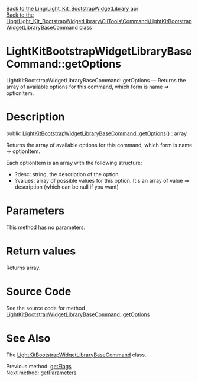 [Back to the Ling/Light_Kit_BootstrapWidgetLibrary api](https://github.com/lingtalfi/Light_Kit_BootstrapWidgetLibrary/blob/master/doc/api/Ling/Light_Kit_BootstrapWidgetLibrary.md)<br>
[Back to the Ling\Light_Kit_BootstrapWidgetLibrary\CliTools\Command\LightKitBootstrapWidgetLibraryBaseCommand class](https://github.com/lingtalfi/Light_Kit_BootstrapWidgetLibrary/blob/master/doc/api/Ling/Light_Kit_BootstrapWidgetLibrary/CliTools/Command/LightKitBootstrapWidgetLibraryBaseCommand.md)


LightKitBootstrapWidgetLibraryBaseCommand::getOptions
================



LightKitBootstrapWidgetLibraryBaseCommand::getOptions — Returns the array of available options for this command, which form is name => optionItem.




Description
================


public [LightKitBootstrapWidgetLibraryBaseCommand::getOptions](https://github.com/lingtalfi/Light_Kit_BootstrapWidgetLibrary/blob/master/doc/api/Ling/Light_Kit_BootstrapWidgetLibrary/CliTools/Command/LightKitBootstrapWidgetLibraryBaseCommand/getOptions.md)() : array




Returns the array of available options for this command, which form is name => optionItem.


Each optionItem is an array with the following structure:

- ?desc: string, the description of the option.
- ?values: array of possible values for this option.
     It's an array of value => description (which can be null if you want)




Parameters
================

This method has no parameters.


Return values
================

Returns array.








Source Code
===========
See the source code for method [LightKitBootstrapWidgetLibraryBaseCommand::getOptions](https://github.com/lingtalfi/Light_Kit_BootstrapWidgetLibrary/blob/master/CliTools/Command/LightKitBootstrapWidgetLibraryBaseCommand.php#L154-L157)


See Also
================

The [LightKitBootstrapWidgetLibraryBaseCommand](https://github.com/lingtalfi/Light_Kit_BootstrapWidgetLibrary/blob/master/doc/api/Ling/Light_Kit_BootstrapWidgetLibrary/CliTools/Command/LightKitBootstrapWidgetLibraryBaseCommand.md) class.

Previous method: [getFlags](https://github.com/lingtalfi/Light_Kit_BootstrapWidgetLibrary/blob/master/doc/api/Ling/Light_Kit_BootstrapWidgetLibrary/CliTools/Command/LightKitBootstrapWidgetLibraryBaseCommand/getFlags.md)<br>Next method: [getParameters](https://github.com/lingtalfi/Light_Kit_BootstrapWidgetLibrary/blob/master/doc/api/Ling/Light_Kit_BootstrapWidgetLibrary/CliTools/Command/LightKitBootstrapWidgetLibraryBaseCommand/getParameters.md)<br>

